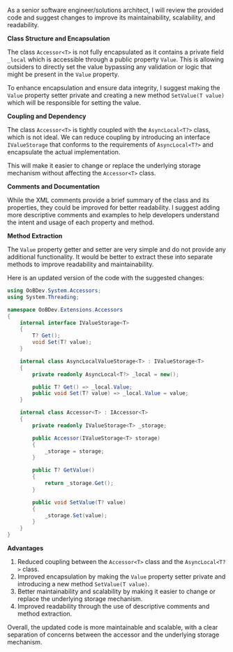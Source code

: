 As a senior software engineer/solutions architect, I will review the provided code and suggest changes to improve its maintainability, scalability, and readability.

**Class Structure and Encapsulation**

The class `Accessor<T>` is not fully encapsulated as it contains a private field `_local` which is accessible through a public property `Value`. This is allowing outsiders to directly set the value bypassing any validation or logic that might be present in the `Value` property.

To enhance encapsulation and ensure data integrity, I suggest making the `Value` property setter private and creating a new method `SetValue(T value)` which will be responsible for setting the value.

**Coupling and Dependency**

The class `Accessor<T>` is tightly coupled with the `AsyncLocal<T?>` class, which is not ideal. We can reduce coupling by introducing an interface `IValueStorage` that conforms to the requirements of `AsyncLocal<T?>` and encapsulate the actual implementation.

This will make it easier to change or replace the underlying storage mechanism without affecting the `Accessor<T>` class.

**Comments and Documentation**

While the XML comments provide a brief summary of the class and its properties, they could be improved for better readability. I suggest adding more descriptive comments and examples to help developers understand the intent and usage of each property and method.

**Method Extraction**

The `Value` property getter and setter are very simple and do not provide any additional functionality. It would be better to extract these into separate methods to improve readability and maintainability.

Here is an updated version of the code with the suggested changes:

```csharp
using OoBDev.System.Accessors;
using System.Threading;

namespace OoBDev.Extensions.Accessors
{
    internal interface IValueStorage<T>
    {
        T? Get();
        void Set(T? value);
    }

    internal class AsyncLocalValueStorage<T> : IValueStorage<T>
    {
        private readonly AsyncLocal<T?> _local = new();

        public T? Get() => _local.Value;
        public void Set(T? value) => _local.Value = value;
    }

    internal class Accessor<T> : IAccessor<T>
    {
        private readonly IValueStorage<T> _storage;

        public Accessor(IValueStorage<T> storage)
        {
            _storage = storage;
        }

        public T? GetValue()
        {
            return _storage.Get();
        }

        public void SetValue(T? value)
        {
            _storage.Set(value);
        }
    }
}
```

**Advantages**

1. Reduced coupling between the `Accessor<T>` class and the `AsyncLocal<T?>` class.
2. Improved encapsulation by making the `Value` property setter private and introducing a new method `SetValue(T value)`.
3. Better maintainability and scalability by making it easier to change or replace the underlying storage mechanism.
4. Improved readability through the use of descriptive comments and method extraction.

Overall, the updated code is more maintainable and scalable, with a clear separation of concerns between the accessor and the underlying storage mechanism.